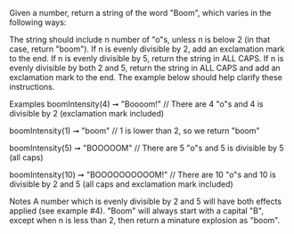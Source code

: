 Given a number, return a string of the word "Boom", which varies in the following ways:

The string should include n number of "o"s, unless n is below 2 (in that case, return "boom").
If n is evenly divisible by 2, add an exclamation mark to the end.
If n is evenly divisible by 5, return the string in ALL CAPS.
If n is evenly divisible by both 2 and 5, return the string in ALL CAPS and add an exclamation mark to the end.
The example below should help clarify these instructions.

Examples
boomIntensity(4) ➞ "Boooom!"
// There are 4 "o"s and 4 is divisible by 2 (exclamation mark included)

boomIntensity(1) ➞ "boom"
// 1 is lower than 2, so we return "boom"

boomIntensity(5) ➞ "BOOOOOM"
// There are 5 "o"s and 5 is divisible by 5 (all caps)

boomIntensity(10) ➞ "BOOOOOOOOOOM!"
// There are 10 "o"s and 10 is divisible by 2 and 5 (all caps and exclamation mark included)

Notes
A number which is evenly divisible by 2 and 5 will have both effects applied (see example #4).
"Boom" will always start with a capital "B", except when n is less than 2, then return a minature explosion as "boom".